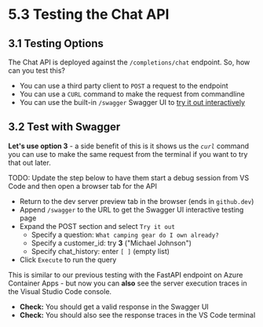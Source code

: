 # 5.3 Testing the Chat API

## 3.1 Testing Options

The Chat API is deployed against the `/completions/chat` endpoint. So, how can you test this?

- You can use a third party client to `POST` a request to the endpoint
- You can use a `CURL` command to make the request from commandline
- You can use the built-in `/swagger` Swagger UI to [try it out interactively](https://fastapi.tiangolo.com/#interactive-api-docs)

## 3.2 Test with Swagger

**Let's use option 3** - a side benefit of this is it shows us the _`curl`_ command you can use to make the same request from the terminal if you want to try that out later.

TODO: Update the step below to have them start a debug session from VS Code and then open a browser tab for the API

- Return to the dev server preview tab in the browser (ends in `github.dev`)
- Append `/swagger` to the URL to get the Swagger UI interactive testing page
- Expand the POST section and select `Try it out`
    - Specify a question: `What camping gear do I own already?`
    - Specify a customer_id: try **3** ("Michael Johnson")
    - Specify chat_history: enter `[ ]` (empty list)
- Click `Execute` to run the query

This is similar to our previous testing with the FastAPI endpoint on Azure Container Apps - but now you can **also** see the server execution traces in the Visual Studio Code console.

- **Check:** You should get a valid response in the Swagger UI
- **Check:** You should also see the response traces in the VS Code terminal
